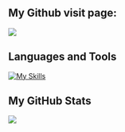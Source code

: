 ## My Github visit page:
![](https://komarev.com/ghpvc/?username=mzarchi&style=for-the-badge)

## Languages and Tools
[![My Skills](https://skillicons.dev/icons?i=php,py,django,git," )](https://skillicons.dev)

## My GitHub Stats

<a href="http://www.github.com/mzarchi"><img src="https://github-readme-streak-stats.herokuapp.com/?user=mzarchi&stroke=ffffff&background=17181C&ring=0891b2&fire=FF0014&currStreakNum=ffffff&currStreakLabel=0891b2&sideNums=ffffff&sideLabels=ffffff&dates=ffffff&hide_border=true" /></a>
